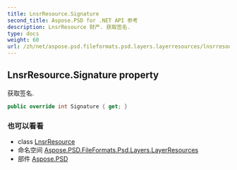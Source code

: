 ```yaml
---
title: LnsrResource.Signature
second_title: Aspose.PSD for .NET API 参考
description: LnsrResource 财产. 获取签名.
type: docs
weight: 60
url: /zh/net/aspose.psd.fileformats.psd.layers.layerresources/lnsrresource/signature/
---
```

## LnsrResource.Signature property

获取签名.

```csharp
public override int Signature { get; }
```

### 也可以看看

* class [LnsrResource](../)
* 命名空间 [Aspose.PSD.FileFormats.Psd.Layers.LayerResources](../../lnsrresource/)
* 部件 [Aspose.PSD](../../../)


